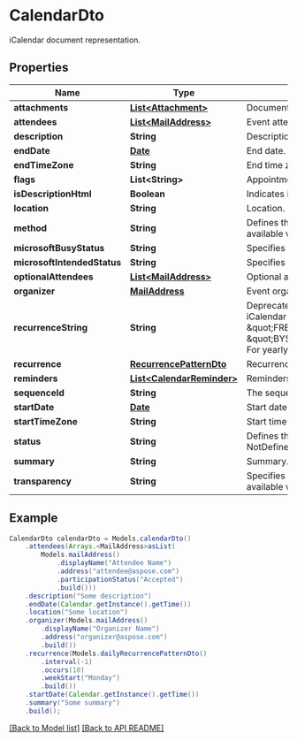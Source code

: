
# CalendarDto

iCalendar document representation.             

## Properties
Name | Type | Description | Notes
------------ | ------------- | ------------- | -------------
**attachments** | [**List&lt;Attachment&gt;**](Attachment.md) | Document attachments. |  [optional]
**attendees** | [**List&lt;MailAddress&gt;**](MailAddress.md) | Event attendees. | 
**description** | **String** | Description. |  [optional]
**endDate** | [**Date**](Date.md) | End date. | 
**endTimeZone** | **String** | End time zone. |  [optional]
**flags** | **List&lt;String&gt;** | Appointment flags. Items: Enumerates iCalendar flags. Enum, available values: None, AllDayEvent |  [optional]
**isDescriptionHtml** | **Boolean** | Indicates if description is in HTML format. | 
**location** | **String** | Location. | 
**method** | **String** | Defines the iCalendar object method type associated with the calendar document. Enum, available values: None, Publish, Request, Reply, Add, Cancel, Refresh, Counter, DeclineCounter | 
**microsoftBusyStatus** | **String** | Specifies the BUSY status. Enum, available values: NotDefined, Free, Tentative, Busy, Oof | 
**microsoftIntendedStatus** | **String** | Specifies the INTENDED status. Enum, available values: NotDefined, Free, Tentative, Busy, Oof | 
**optionalAttendees** | [**List&lt;MailAddress&gt;**](MailAddress.md) | Optional attendees.              |  [optional]
**organizer** | [**MailAddress**](MailAddress.md) | Event organizer.              | 
**recurrenceString** | **String** | Deprecated, use &#39;Recurrence&#39; property. String representation of recurrence pattern (See iCalendar RFC, \&quot;Recurrence rule\&quot; section). For example:               For daily recurrence:         \&quot;FREQ&#x3D;DAILY;COUNT&#x3D;10;WKST&#x3D;MO\&quot;                   For monthly recurrence:         \&quot;BYSETPOS&#x3D;1;BYDAY&#x3D;MO,TU,WE,TH,FR;FREQ&#x3D;MONTHLY;INTERVAL&#x3D;10;WKST&#x3D;MO\&quot;                   For yearly recurrence:         \&quot;BYMONTHDAY&#x3D;30;BYMONTH&#x3D;1;FREQ&#x3D;YEARLY;WKST&#x3D;MO\&quot;                    |  [optional]
**recurrence** | [**RecurrencePatternDto**](RecurrencePatternDto.md) | Recurrence pattern              |  [optional]
**reminders** | [**List&lt;CalendarReminder&gt;**](CalendarReminder.md) | Reminders. |  [optional]
**sequenceId** | **String** | The sequence id. Read only. |  [optional]
**startDate** | [**Date**](Date.md) | Start date. | 
**startTimeZone** | **String** | Start time zone. |  [optional]
**status** | **String** | Defines the overall status or confirmation for the calendar document. Enum, available values: NotDefined, Cancelled, Tentative, Confirmed | 
**summary** | **String** | Summary. |  [optional]
**transparency** | **String** | Specifies whether or not this appointment is intended to be visible in availability searches. Enum, available values: NotDefined, Transparent, Opaque | 



## Example
```java
CalendarDto calendarDto = Models.calendarDto()
    .attendees(Arrays.<MailAddress>asList(
        Models.mailAddress()
            .displayName("Attendee Name")
            .address("attendee@aspose.com")
            .participationStatus("Accepted")
            .build()))
    .description("Some description")
    .endDate(Calendar.getInstance().getTime())
    .location("Some location")
    .organizer(Models.mailAddress()
        .displayName("Organizer Name")
        .address("organizer@aspose.com")
        .build())
    .recurrence(Models.dailyRecurrencePatternDto()
        .interval(-1)
        .occurs(10)
        .weekStart("Monday")
        .build())
    .startDate(Calendar.getInstance().getTime())
    .summary("Some summary")
    .build();
```


[[Back to Model list]](Models.md) [[Back to API README]](README.md)

